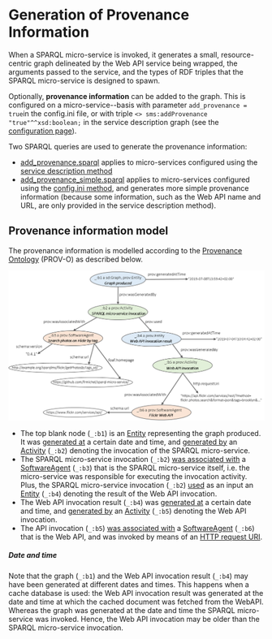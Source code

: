 # Generation of  Provenance Information

When a SPARQL micro-service is invoked, it generates a small, resource-centric graph delineated by the Web API service being wrapped, the arguments passed to the service, and the types of RDF triples that the SPARQL micro-service is designed to spawn.

Optionally, **provenance information** can be added to the graph. This is configured on a micro-service--basis with parameter ```add_provenance = true```in the config.ini file, or with triple ```<> sms:addProvenance "true"^^xsd:boolean;``` in the service description graph (see the [configuration page](02-config.md)).

Two SPARQL queries are used to generate the provenance information:
- [add_provenance.sparql](../src/sparqlms/resources/add_provenance.sparql) applies to micro-services configured using the [service description method](../doc/02-config.md#configuration-with-a-sparql-service-description-file)
- [add_provenance_simple.sparql](../src/sparqlms/resources/add_provenance_simple.sparql) applies to micro-services configured using the [config.ini method](../doc/02-config.md#configuration-with-file-configini), and generates more simple provenance information (because some information, such as the Web API name and URL, are only provided in the service description method).

## Provenance information model 

The provenance information is modelled according to the [Provenance Ontology](https://www.w3.org/TR/prov-o/) (PROV-O) as described below.

<img src="05-prov_model.png" width="1000" title="Provenance model">

- The top blank node (```_:b1```) is an [Entity](https://www.w3.org/TR/prov-o/#Entity) representing the graph produced. It was [generated at](https://www.w3.org/TR/prov-o/#generatedAtTime) a certain date and time, and [generated by](https://www.w3.org/TR/prov-o/#wasGeneratedBy) an [Activity](https://www.w3.org/TR/prov-o/#Activity) (```_:b2```) denoting the invocation of the SPARQL micro-service.
- The SPARQL micro-service invocation (```_:b2```) [was associated with](https://www.w3.org/TR/prov-o/#wasAssociatedWith) a [SoftwareAgent](https://www.w3.org/TR/prov-o/#SoftwareAgent) (```_:b3```) that is the SPARQL micro-service itself, i.e. the micro-service was responsible for executing the invocation activity. Plus, the SPARQL micro-service invocation (```_:b2```) [used](https://www.w3.org/TR/prov-o/#used) as an input an [Entity](https://www.w3.org/TR/prov-o/#Entity) (```_:b4```) denoting the result of the Web API invocation.
- The Web API invocation result (```_:b4```) was [generated at](https://www.w3.org/TR/prov-o/#generatedAtTime) a certain date and time, and [generated by](https://www.w3.org/TR/prov-o/#wasGeneratedBy) an [Activity](https://www.w3.org/TR/prov-o/#Activity) (```_:b5```) denoting the Web API invocation.
- The API invocation (```_:b5```) [was associated with](https://www.w3.org/TR/prov-o/#wasAssociatedWith) a [SoftwareAgent](https://www.w3.org/TR/prov-o/#SoftwareAgent) (```_:b6```) that is the Web API, and was invoked by means of an [HTTP request URI](https://www.w3.org/TR/HTTP-in-RDF10/#requestURIProperty).

##### Date and time

Note that the graph (```_:b1```) and the Web API invocation result (```_:b4```) may have been generated at different dates and times. This happens when a cache database is used: the Web API invocation result was generated at the date and time at which the cached document was fetched from the WebAPI. Whereas the graph was generated at the date and time the SPARQL micro-service was invoked. Hence, the Web API invocation may be older than the SPARQL micro-service invocation.
